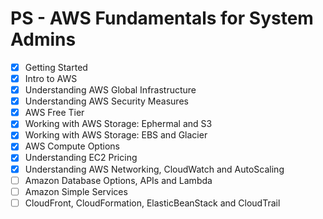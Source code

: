 # PS - AWS Fundamentals for System Admins
- [x] Getting Started
- [x] Intro to AWS
- [x] Understanding AWS Global Infrastructure
- [x] Understanding AWS Security Measures
- [x] AWS Free Tier
- [x] Working with AWS Storage: Ephermal and S3
- [x] Working with AWS Storage: EBS and Glacier
- [x] AWS Compute Options
- [x] Understanding EC2 Pricing
- [x] Understanding AWS Networking, CloudWatch and AutoScaling
- [ ] Amazon Database Options, APIs and Lambda
- [ ] Amazon Simple Services
- [ ] CloudFront, CloudFormation, ElasticBeanStack and CloudTrail
